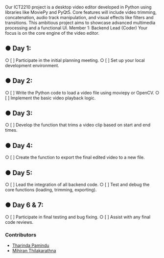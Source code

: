 Our ICT2210 project is a desktop video editor developed in Python using libraries like MoviePy and PyQt5. Core features will include video trimming, concatenation, audio track manipulation, and visual effects like filters and transitions. This ambitious project aims to showcase advanced multimedia processing and a functional UI.
Member 1: Backend Lead (Coder) 
Your focus is on the core engine of the video editor. 

## ● Day 1: 
○ [ ] Participate in the initial planning meeting. 
○ [ ] Set up your local development environment. 
## ● Day 2: 
○ [ ] Write the Python code to load a video file using moviepy or OpenCV. 
○ [ ] Implement the basic video playback logic. 
## ● Day 3: 
○ [ ] Develop the function that trims a video clip based on start and end times. 
## ● Day 4: 
○ [ ] Create the function to export the final edited video to a new file. 
## ● Day 5: 
○ [ ] Lead the integration of all backend code. 
○ [ ] Test and debug the core functions (loading, trimming, exporting). 
## ● Day 6 & 7: 
○ [ ] Participate in final testing and bug fixing. 
○ [ ] Assist with any final code reviews. 

### Contributors
* [Tharinda Pamindu](https://github.com/Tharinda-Pamindu)
* [Mihiran Thilakarathna](https://github.com/Mihiran-Thilakarathna)